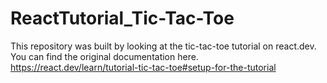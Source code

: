 # ReactTutorial_Tic-Tac-Toe
This repository was built by looking at the tic-tac-toe tutorial on react.dev. You can find the original documentation here. https://react.dev/learn/tutorial-tic-tac-toe#setup-for-the-tutorial
